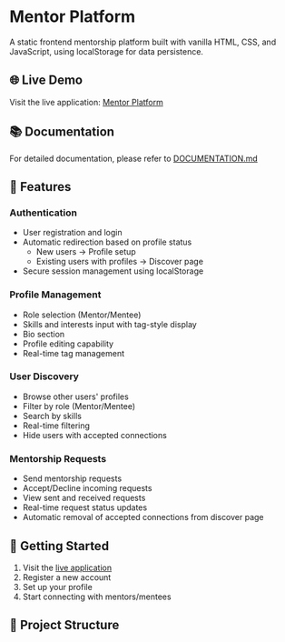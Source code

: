 # Mentor Platform

A static frontend mentorship platform built with vanilla HTML, CSS, and JavaScript, using localStorage for data persistence.

## 🌐 Live Demo

Visit the live application: [Mentor Platform](https://your-deployment-link.com)

## 📚 Documentation

For detailed documentation, please refer to [DOCUMENTATION.md](./DOCUMENTATION.md)

## 🌟 Features

### Authentication
- User registration and login
- Automatic redirection based on profile status
  - New users → Profile setup
  - Existing users with profiles → Discover page
- Secure session management using localStorage

### Profile Management
- Role selection (Mentor/Mentee)
- Skills and interests input with tag-style display
- Bio section
- Profile editing capability
- Real-time tag management

### User Discovery
- Browse other users' profiles
- Filter by role (Mentor/Mentee)
- Search by skills
- Real-time filtering
- Hide users with accepted connections

### Mentorship Requests
- Send mentorship requests
- Accept/Decline incoming requests
- View sent and received requests
- Real-time request status updates
- Automatic removal of accepted connections from discover page

## 🚀 Getting Started

1. Visit the [live application](https://your-deployment-link.com)
2. Register a new account
3. Set up your profile
4. Start connecting with mentors/mentees

## 📁 Project Structure

```